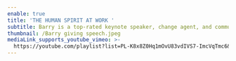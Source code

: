 ```yaml
---
enable: true
title: 'THE HUMAN SPIRIT AT WORK '
subtitle: Barry is a top-rated keynote speaker, change agent, and community builder.
thumbnail: /Barry giving speech.jpeg
mediaLink_supports_youtube_vimeo: >-
  https://youtube.com/playlist?list=PL-K8x8Z0Hq1mOvU83vdIVS7-ImcVqTmc6&si=SPSlVgs25K9m1uTu
---
```


